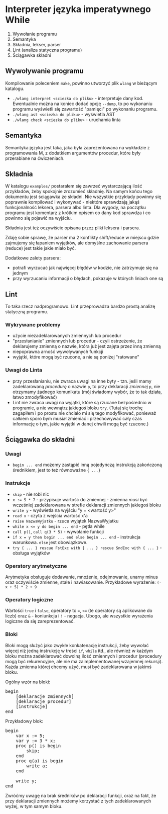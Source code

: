# Interpreter języka imperatywnego While

1. Wywołanie programu
2. Semantyka
3. Składnia, lekser, parser
4. Lint (analiza statyczna programu)
5. Ściągawka składni

## Wywoływanie programu

Kompilowanie poleceniem `make`, powinno utworzyć plik `wlang` w bieżącym katalogu.

* `./wlang interpret <sciezka do pliku>` - interpretuje dany kod. Ewentualnie można na koniec dodać opcję `--dump`, to po wykonaniu programu wyświetli się zawartość "pamięci" po wykonaniu programu.
* `./wlang ast <sciezka do pliku>` - wyświetla AST
* `./wlang check <sciezka do pliku>` - uruchamia linta


## Semantyka

Semantyka języka jest taka, jaka była zaprezentowana na wykładzie z programowania M, z dodatkiem argumentów procedur, które były przerabiane na ćwiczeniach.

## Składnia

W katalogu `examples/` postarałem się zawrzeć wystarczającą ilość przykładów, żeby spokojnie zrozumieć składnię. Na samym końcu tego dokumentu jest ściągawka ze składni.
Nie wszystkie przykłady powinny się poprawnie kompilować i wykonywać - niektóre sprawdzają jakąś funkcjonalność leksera, parsera albo linta. Dla wygody, na początku programu jest komentarz z krótkim opisem co dany kod sprawdza i co powinno się pojawić na wyjściu.

Składnia jest też oczywiście opisana przez pliki leksera i parsera.

Zdaję sobie sprawę, że parser ma 2 konflikty shift/reduce w miejscu gdzie zajmujemy się łapaniem wyjątków, ale domyślne zachowanie parsera (reduce) jest takie jakie miało być.

Dodatkowe zalety parsera:

* potrafi wyrzucać jak najwięcej błędów w kodzie, nie zatrzymuje się na jednym
* przy wyrzucaniu informacji o błędach, pokazuje w których liniach one są



## Lint

To taka rzecz nadprogramowo.
Lint przeprowadza bardzo prostą analizę statyczną programu.

### Wykrywane problemy

* użycie niezadeklarowanych zmiennych lub procedur
* "przesłanianie" zmiennych lub procedur - czyli ostrzeżenie, że deklarujemy zmienną o nazwie, która już jest zajęta przez inną zmienną
* niepoprawna arność wywoływanych funkcji
* wyjątki, które mogą być rzucone, a nie są poniżej "ratowane"

### Uwagi do Linta

* przy przesłanianiu, nie zwraca uwagi na inne byty - tzn. jeśli mamy zadeklarowaną *procedurę* o nazwie `p`, to przy deklaracji *zmiennej* `p`, nie otrzymamy żadnego komunikatu (mój świadomy wybór, że to tak działa, łatwo zmodyfikować)
* Lint nie zwraca uwagi na wyjątki, które są rzucane bezpośrednio w programie, a nie wewnątrz jakiegoś bloku `try`. (Tutaj się trochę zagapiłem i po prostu nie chciało mi się tego modyfikować, ponieważ całkiem sporo bym musiał zmieniać i przechowywać cały czas informację o tym, jakie wyjątki w danej chwili mogą być rzucone.)

## Ściągawka do składni

### Uwagi

* `begin ... end` możemy zastąpić inną pojedyńczą instrukcją zakończoną średnikiem, jest to też równoważne `{ ...}`

### Instrukcje

* `skip` - nie robi nic
* `x := 5 * 7` - przypisuje wartość do zmiennej - zmienna *musi* być wcześniej zadeklarowana w strefie deklaracji zmiennych jakiegoś bloku
* `write y` - wyświetla na wyjściu "y = <wartość y>"
* `read x` - czyta z wejścia wartość x'a
* `raise NazwaWyjatku` - rzuca wyjątek NazwaWyjatku
* `while x <= y do begin ... end` - pętla while
* `call p()`, `call q(3 * 5)` - wywołanie funkcji
* `if x = y then begin ... end else begin ... end` - instrukcja warunkowa. `else` jest obowiązkowe.
* `try { ... } rescue FstExc with { ... } rescue SndExc with { ... }` - obsługa wyjątków

### Operatory arytmetyczne

Arytmetyka obsługuje dodawanie, mnożenie, odejmowanie, unarny minus oraz oczywiście zmienne, stałe i nawiasowanie.
Przykładowe wyrażenie: `(-x + 5) * 2 + 9`

### Operatory logiczne

Wartości `true` i `false`, operatory to `=`, `<=` (te operatory są aplikowane do liczb) oraz `&` - koniunkcja i `!` - negacja. Ubogo, ale wszystkie wyrażenia logiczne da się zareprezentować.

### Bloki

Bloki mogą służyć jako zwykłe konkatenację instrukcji, żeby wywołać więcej niż jedną instrukcję w treści `if`, `while` itd., ale również w każdym bloku można zadeklarować dowolną ilość zmiennych i procedur (procedury mogą być rekurencyjne, ale nie ma zaimplementowanej wzajemnej rekursji). Każda zmienna której chcemy użyć, musi być zadeklarowana w jakimś bloku.

Ogólny wzór na bloki:

<pre>
begin
	[deklaracje zmiennych]
	[deklaracje procedur]
	[instrukcje]
end
</pre>

Przykładowy blok:

<pre>
begin
	var x := 5;
	var y := 3 * x;
	proc p() is begin
		skip;
	end
	proc q(a) is begin
		write a;
	end

	write y;
end
</pre>

Zwróćmy uwagę na brak średników po deklaracji funkcji, oraz na fakt, że przy deklaracji zmiennych możemy korzystać z tych zadeklarowanych wyżej, w tym samym bloku.